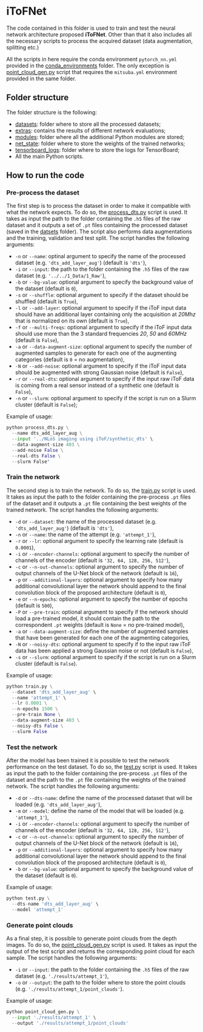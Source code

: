 # iToFNet

The code contained in this folder is used to train and test the neural network architecture proposed **iToFNet**. Other than that it also includes all the necessary scripts to process the acquired dataset (data augmentation, splitting etc.)

All the scripts in here require the conda environment `pytorch_nn.yml` provided in the [conda_environments](../tools/conda_environments/) folder. The only exception is [point_cloud_gen.py](./point_cloud_gen.py) script that requires the `mitsuba.yml` environment provided in the same folder.

## Folder structure

The folder structure is the following:

* [datasets](./datasets): folder where to store all the processed datasets;
* [extras](./extras/): contains the results of different network evaluations;
* [modules](./modules): folder where all the additional Python modules are stored;
* [net_state](./net_state): folder where to store the weights of the trained networks;
* [tensorboard_logs](./tensorboard_logs/): folder where to store the logs for TensorBoard;
* All the main Python scripts.

## How to run the code

### Pre-process the dataset

The first step is to process the dataset in order to make it compatible with what the network expects. To do so, the [process_dts.py](./process_dts.py) script is used. It takes as input the path to the folder containing the `.h5` files of the raw dataset and it outputs a set of `.pt` files containing the processed dataset (saved in the [datsets](./datasets/) folder). The script also performs data augmentations and the training, validation and test split. The script handles the following arguments:

* `-n` or `--name`: optinal argument to specify the name of the processed dataset (e.g. `'dts_add_layer_aug'`) (default is `'dts'`),
* `-i` or `--input`: the path to the folder containing the `.h5` files of the raw dataset (e.g. `'../../1_Data/1_Raw'`),
* `-b` or `--bg-value`: optional argument to specify the background value of the dataset (default is `0`),
* `-s` or `--shuffle`: optional argument to specify if the dataset should be shuffled (default is `True`),
* `-l` or `--add-layer`: optional argument to specify if the iToF input data should have an additional layer containing only the acquisition at *20Mhz* that is normalized on its own (default is `True`),
* `-f` or `--multi-freqs`: optional argument to specify if the iToF input data should use more than the 3 standard frequencies *20*, *50* and *60MHz* (default is `False`),
* `-a` or `--data-augment-size`: optional argument to specify the number of augmented samples to generate for each one of the augmenting categories (default is `0` = no augmentation),
* `-N` or `--add-noise`: optional argument to specify if the iToF input data should be augmented with strong Gaussian noise (default is `False`),
* `-r` or `--real-dts`: optional argument to specify if the input raw iToF data is coming from a real sensor instead of a synthetic one (default is `False`),
* `-n` or `--slurm`: optional argument to specify if the script is run on a Slurm cluster (default is `False`);

Example of usage:

```python
python process_dts.py \
  --name dts_add_layer_aug \
  --input '../NLoS imaging using iToF/synthetic_dts' \
  --data-augment-size 403 \
  --add-noise False \
  --real-dts False \
  --slurm False"
```

### Train the network

The second step is to train the network. To do so, the [train.py](./train.py) script is used. It takes as input the path to the folder containing the pre-process `.pt` files of the dataset and it outputs a `.pt` file containing the best weights of the trained network. The script handles the following arguments:

* `-d` or `--dataset`: the name of the processed dataset (e.g. `'dts_add_layer_aug'`) (default is `'dts'`),
* `-n` or `--name`: the name of the attempt (e.g. `'attempt_1'`),
* `-r` or `--lr`: optional argument to specify the learning rate (default is `0.0001`),
* `-i` or `--encoder-channels`: optional argument to specify the number of channels of the encoder (default is `'32, 64, 128, 256, 512'`),
* `-c` or `--n-out-channels`: optional argument to specify the number of output channels of the U-Net block of the network (default is `16`),
* `-p` or `--additional-layers`: optional argument to specify how many additional convolutional layer the network should append to the final convolution block of the proposed architecture (default is `0`),
* `-e` or `--n-epochs`: optional argument to specify the number of epochs (default is `500`),
* `-P` or `--pre-train`: optional argument to specify if the network should load a pre-trained model, it should contain the path to the correspondent `.pt` weights (default is `None` = no pre-trained model),
* `-a` or `--data-augment-size`: define the number of augmented samples that have been generated for each one of the augmenting categories,
* `-N` or `--noisy-dts`: optional argument to specify if to the input raw iToF data has been applied a strong Gaussian noise or not (default is `False`),
* `-s` or `--slurm`: optional argument to specify if the script is run on a Slurm cluster (default is `False`).

Example of usage:

```python
python train.py \
  --dataset 'dts_add_layer_aug' \
  --name 'attempt_1' \
  --lr 0.0001 \
  --n-epochs 1500 \
  --pre-train None \
  --data-augment-size 403 \
  --noisy-dts False \
  --slurm False
```

### Test the network

After the model has been trained it is possible to test the network performance on the test dataset. To do so, the [test.py](./test.py) script is used. It takes as input the path to the folder containing the pre-process `.pt` files of the dataset and the path to the `.pt` file containing the weights of the trained network. The script handles the following arguments:

* `-d` or `--dts-name`: define the name of the processed dataset that will be loaded (e.g. `'dts_add_layer_aug'`),
* `-m` or `--model`: define the name of the model that will be loaded (e.g. `'attempt_1'`),
* `-i` or `--encoder-channels`: optional argument to specify the number of channels of the encoder (default is `'32, 64, 128, 256, 512'`),
* `-c` or `--n-out-channels`: optional argument to specify the number of output channels of the U-Net block of the network (default is `16`),
* `-p` or `--additional-layers`: optional argument to specify how many additional convolutional layer the network should append to the final convolution block of the proposed architecture (default is `0`),
* `-b` or `--bg-value`: optional argument to specify the background value of the dataset (default is `0`).

Example of usage:

```python
python test.py \
  --dts-name 'dts_add_layer_aug' \
  --model 'attempt_1'
```

### Generate point clouds

As a final step, it is possible to generate point clouds from the depth images. To do so, the [point_cloud_gen.py](./point_cloud_gen.py) script is used. It takes as input the output of the test script and returns the corresponding point cloud for each sample. The script handles the following arguments:

* `-i` or `--input`: the path to the folder containing the `.h5` files of the raw dataset (e.g. `'./results/attempt_1'`),
* `-o` or `--output`: the path to the folder where to store the point clouds (e.g. `'./results/attempt_1/point_clouds'`).

Example of usage:

```python
python point_cloud_gen.py \
  --input './results/attempt_1' \
  --output './results/attempt_1/point_clouds'
```
